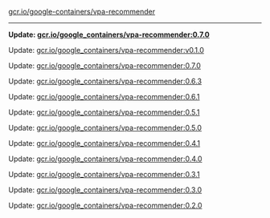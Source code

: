 [gcr.io/google-containers/vpa-recommender](https://hub.docker.com/r/cruse/vpa-recommender/tags/) 

----
**Update: [gcr.io/google_containers/vpa-recommender:0.7.0](https://hub.docker.com/r/cruse/vpa-recommender/tags/)**

Update: [gcr.io/google_containers/vpa-recommender:v0.1.0](https://hub.docker.com/r/cruse/vpa-recommender/tags/)

Update: [gcr.io/google_containers/vpa-recommender:0.7.0](https://hub.docker.com/r/cruse/vpa-recommender/tags/)

Update: [gcr.io/google_containers/vpa-recommender:0.6.3](https://hub.docker.com/r/cruse/vpa-recommender/tags/)

Update: [gcr.io/google_containers/vpa-recommender:0.6.1](https://hub.docker.com/r/cruse/vpa-recommender/tags/)

Update: [gcr.io/google_containers/vpa-recommender:0.5.1](https://hub.docker.com/r/cruse/vpa-recommender/tags/)

Update: [gcr.io/google_containers/vpa-recommender:0.5.0](https://hub.docker.com/r/cruse/vpa-recommender/tags/)

Update: [gcr.io/google_containers/vpa-recommender:0.4.1](https://hub.docker.com/r/cruse/vpa-recommender/tags/)

Update: [gcr.io/google_containers/vpa-recommender:0.4.0](https://hub.docker.com/r/cruse/vpa-recommender/tags/)

Update: [gcr.io/google_containers/vpa-recommender:0.3.1](https://hub.docker.com/r/cruse/vpa-recommender/tags/)

Update: [gcr.io/google_containers/vpa-recommender:0.3.0](https://hub.docker.com/r/cruse/vpa-recommender/tags/)

Update: [gcr.io/google_containers/vpa-recommender:0.2.0](https://hub.docker.com/r/cruse/vpa-recommender/tags/)

